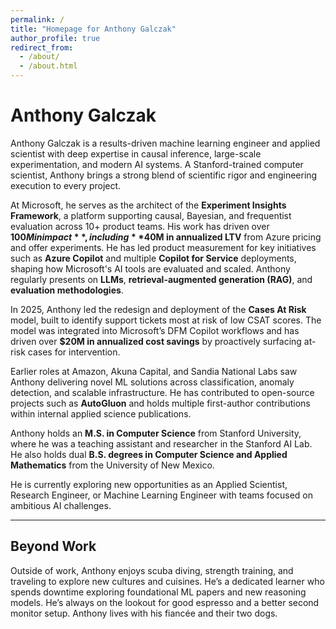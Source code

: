 ```yaml
---
permalink: /
title: "Homepage for Anthony Galczak"
author_profile: true
redirect_from: 
  - /about/
  - /about.html
---
```


# Anthony Galczak

Anthony Galczak is a results-driven machine learning engineer and applied scientist with deep expertise in causal inference, large-scale experimentation, and modern AI systems. A Stanford-trained computer scientist, Anthony brings a strong blend of scientific rigor and engineering execution to every project.

At Microsoft, he serves as the architect of the **Experiment Insights Framework**, a platform supporting causal, Bayesian, and frequentist evaluation across 10+ product teams. His work has driven over **$100M in impact**, including **$40M in annualized LTV** from Azure pricing and offer experiments. He has led product measurement for key initiatives such as **Azure Copilot** and multiple **Copilot for Service** deployments, shaping how Microsoft's AI tools are evaluated and scaled. Anthony regularly presents on **LLMs**, **retrieval-augmented generation (RAG)**, and **evaluation methodologies**.

In 2025, Anthony led the redesign and deployment of the **Cases At Risk** model, built to identify support tickets most at risk of low CSAT scores. The model was integrated into Microsoft’s DFM Copilot workflows and has driven over **$20M in annualized cost savings** by proactively surfacing at-risk cases for intervention.

Earlier roles at Amazon, Akuna Capital, and Sandia National Labs saw Anthony delivering novel ML solutions across classification, anomaly detection, and scalable infrastructure. He has contributed to open-source projects such as **AutoGluon** and holds multiple first-author contributions within internal applied science publications.

Anthony holds an **M.S. in Computer Science** from Stanford University, where he was a teaching assistant and researcher in the Stanford AI Lab. He also holds dual **B.S. degrees in Computer Science and Applied Mathematics** from the University of New Mexico.

He is currently exploring new opportunities as an Applied Scientist, Research Engineer, or Machine Learning Engineer with teams focused on ambitious AI challenges.

---

## Beyond Work

Outside of work, Anthony enjoys scuba diving, strength training, and traveling to explore new cultures and cuisines. He’s a dedicated learner who spends downtime exploring foundational ML papers and new reasoning models. He’s always on the lookout for good espresso and a better second monitor setup. Anthony lives with his fiancée and their two dogs.


